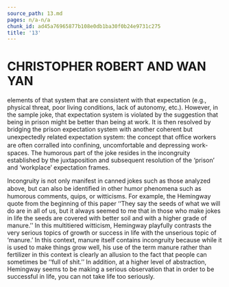 ```yaml
---
source_path: 13.md
pages: n/a-n/a
chunk_id: ad45a76965877b108e0db1ba30f0b24e9731c275
title: '13'
---
```

# CHRISTOPHER ROBERT AND WAN YAN

elements of that system that are consistent with that expectation (e.g., physical threat, poor living conditions, lack of autonomy, etc.). However, in the sample joke, that expectation system is violated by the suggestion that being in prison might be better than being at work. It is then resolved by bridging the prison expectation system with another coherent but unexpectedly related expectation system: the concept that ofﬁce workers are often corralled into conﬁning, uncomfortable and depressing work- spaces. The humorous part of the joke resides in the incongruity established by the juxtaposition and subsequent resolution of the ‘prison’ and ‘workplace’ expectation frames.

Incongruity is not only manifest in canned jokes such as those analyzed above, but can also be identiﬁed in other humor phenomena such as humorous comments, quips, or witticisms. For example, the Hemingway quote from the beginning of this paper ‘‘They say the seeds of what we will do are in all of us, but it always seemed to me that in those who make jokes in life the seeds are covered with better soil and with a higher grade of manure.’’ In this multitiered witticism, Hemingway playfully contrasts the very serious topics of growth or success in life with the unserious topic of ‘manure.’ In this context, manure itself contains incongruity because while it is used to make things grow well, his use of the term manure rather than fertilizer in this context is clearly an allusion to the fact that people can sometimes be ‘‘full of shit.’’ In addition, at a higher level of abstraction, Hemingway seems to be making a serious observation that in order to be successful in life, you can not take life too seriously.
